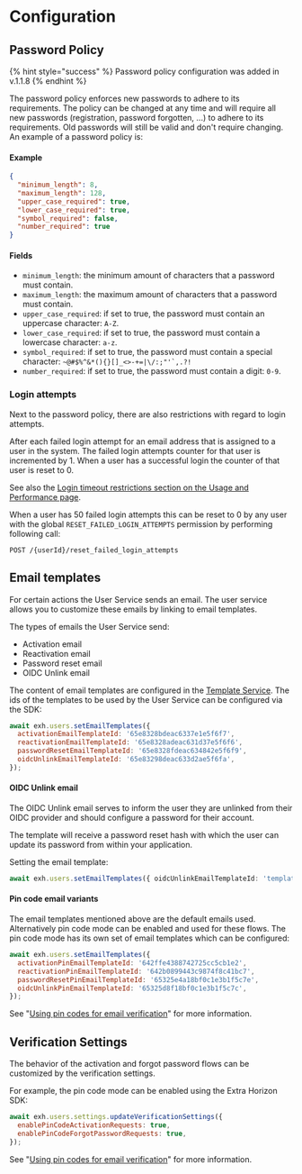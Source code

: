 # Configuration

## Password Policy <a href="#password-policy" id="password-policy"></a>

{% hint style="success" %}
Password policy configuration was added in v.1.1.8
{% endhint %}

The password policy enforces new passwords to adhere to its requirements. The policy can be changed at any time and will require all new passwords (registration, password forgotten, ...) to adhere to its requirements. Old passwords will still be valid and don't require changing. An example of a password policy is:

#### Example <a href="#example-2" id="example-2"></a>

```json
{
  "minimum_length": 8,
  "maximum_length": 128,
  "upper_case_required": true,
  "lower_case_required": true,
  "symbol_required": false,
  "number_required": true
}
```

#### Fields <a href="#fields" id="fields"></a>

* `minimum_length`: the minimum amount of characters that a password must contain.
* `maximum_length`: the maximum amount of characters that a password must contain.
* `upper_case_required`: if set to true, the password must contain an uppercase character: `A-Z`.
* `lower_case_required`: if set to true, the password must contain a lowercase character: `a-z`.
* `symbol_required`: if set to true, the password must contain a special character: ``~@#$%^&*(){}[]_<>-+=|\/:;"'`,.?!``
* `number_required`: if set to true, the password must contain a digit: `0-9`.

### Login attempts <a href="#logins" id="logins"></a>

Next to the password policy, there are also restrictions with regard to login attempts.

After each failed login attempt for an email address that is assigned to a user in the system. The failed login attempts counter for that user is incremented by 1. When a user has a successful login the counter of that user is reset to 0.

See also the [Login timeout restrictions section on the Usage and Performance page](../../../exh-platform/usage-and-performance.md#logins).

When a user has 50 failed login attempts this can be reset to 0 by any user with the global `RESET_FAILED_LOGIN_ATTEMPTS` permission by performing following call:

```
POST /{userId}/reset_failed_login_attempts
```

## Email templates <a href="#logins" id="logins"></a>

For certain actions the User Service sends an email. The user service allows you to customize these emails by linking to email templates.

The types of emails the User Service send:

* Activation email
* Reactivation email
* Password reset email
* OIDC Unlink email

The content of email templates are configured in the [Template Service](../../other/template-service/#e-mail-templates). The ids of the templates to be used by the User Service can be configured via the SDK:

```javascript
await exh.users.setEmailTemplates({
  activationEmailTemplateId: '65e8328bdeac6337e1e5f6f7',
  reactivationEmailTemplateId: '65e8328adeac631d37e5f6f6',
  passwordResetEmailTemplateId: '65e8328fdeac634842e5f6f9',
  oidcUnlinkEmailTemplateId: '65e83298deac633d2ae5f6fa',
});
```

#### OIDC Unlink email

The OIDC Unlink email serves to inform the user they are unlinked from their OIDC provider and should configure a password for their account.

The template will receive a password reset hash with which the user can update its password from within your application.

Setting the email template:

```typescript
await exh.users.setEmailTemplates({ oidcUnlinkEmailTemplateId: 'template-id' })
```

#### Pin code email variants

The email templates mentioned above are the default emails used. Alternatively pin code mode can be enabled and used for these flows. The pin code mode has its own set of email templates which can be configured:

```javascript
await exh.users.setEmailTemplates({
  activationPinEmailTemplateId: '642ffe4388742725cc5cb1e2',
  reactivationPinEmailTemplateId: '642b0899443c9874f8c41bc7',
  passwordResetPinEmailTemplateId: '65325e4a18bf0c1e3b1f5c7e',
  oidcUnlinkPinEmailTemplateId: '65325d8f18bf0c1e3b1f5c7c',
});
```

See "[Using pin codes for email verification](users.md#using-pin-codes-for-email-verification)" for more information.

## Verification Settings

The behavior of the activation and forgot password flows can be customized by the verification settings.

For example, the pin code mode can be enabled using the Extra Horizon SDK:

```javascript
await exh.users.settings.updateVerificationSettings({
  enablePinCodeActivationRequests: true,
  enablePinCodeForgotPasswordRequests: true,
});
```

See "[Using pin codes for email verification](users.md#using-pin-codes-for-email-verification)" for more information.
